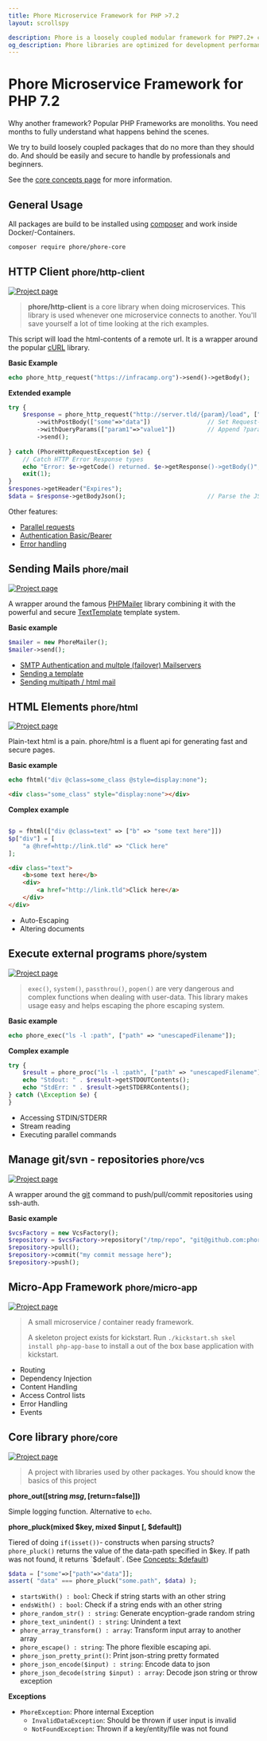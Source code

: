 ```yaml
---
title: Phore Microservice Framework for PHP >7.2
layout: scrollspy

description: Phore is a loosely coupled modular framework for PHP7.2+ cloud-based microservice applications. Librarys have few dependencies and can installed using composer.
og_description: Phore libraries are optimized for development performance, a steep learning-curve and security in highly scalable cluster configurations for IoT and BigData setups.
---
```


# Phore Microservice Framework for PHP 7.2

Why another framework? Popular PHP Frameworks are monoliths. You need months to
fully understand what happens behind the scenes.

We try to build loosely coupled packages that do no more than they should do.
And should be easily and secure to handle by professionals and beginners.

See the [core concepts page](concepts) for more information.

## General Usage

All packages are build to be installed using [composer](http://getcomposer.org) and
work inside Docker/-Containers.

```bash
composer require phore/phore-core
```

## HTTP Client <small>phore/http-client</small>

[![Project page](https://img.shields.io/badge/info-readme-blue.svg)](https://github.com/phore/phore-http-client)

> **phore/http-client** is a core library when doing microservices. This library
> is used whenever one microservice connects to another. You'll save yourself a lot
> of time looking at the rich examples.

This script will load the html-contents of a remote url. It is a wrapper around
the popular [cURL](https://www.php.net/manual/en/book.curl.php) library.

**Basic Example**

```php
echo phore_http_request("https://infracamp.org")->send()->getBody();
```

**Extended example**

```php
try {
    $response = phore_http_request("http://server.tld/{param}/load", ["param" => "some unencoded string"])
        ->withPostBody(["some"=>"data"])                // Set Request-Method to POST and attach parameter as JSON Data
        ->withQueryParams(["param1"=>"value1"])         // Append ?param1=value1 to the URL
        ->send();
        
} catch (PhoreHttpRequestException $e) {
    // Catch HTTP Error Response types
    echo "Error: $e->getCode() returned. $e->getResponse()->getBody()";
    exit(1);
}
$respones->getHeader("Expires");
$data = $response->getBodyJson();                       // Parse the JSON Body
```

Other features:
- [Parallel requests]() 
- [Authentication Basic/Bearer]()
- [Error handling]()



## Sending Mails <small>phore/mail</small>

[![Project page](https://img.shields.io/badge/info-readme-blue.svg)](https://github.com/phore/phore-mail)

A wrapper around the famous [PHPMailer](https://github.com/PHPMailer/PHPMailer) library combining it with
the powerful and secure [TextTemplate](https://github.com/dermatthes/text-template) template system.

**Basic example**

```php
$mailer = new PhoreMailer();
$mailer->send();
```

- [SMTP Authentication and multple (failover) Mailservers](https://github.com/phore/phore-mail/blob/master/docs/smtp-auth-demo.php)
- [Sending a template](https://github.com/phore/phore-mail/blob/master/docs/setting-charset.php)
- [Sending multipath / html mail](https://github.com/phore/phore-mail/blob/master/docs/simple-demo.php)


## HTML Elements <small>phore/html</small>

[![Project page](https://img.shields.io/badge/info-readme-blue.svg)](https://github.com/phore/phore-html)

Plain-text html is a pain. phore/html is a fluent api for generating fast and secure pages.


**Basic example**

```php
echo fhtml("div @class=some_class @style=display:none");
```

```html
<div class="some_class" style="display:none"></div>
```

**Complex example**

```php

$p = fhtml(["div @class=text" => ["b" => "some text here"]])
$p["div"] = [
    "a @href=http://link.tld" => "Click here"
];
```

```html
<div class="text">
    <b>some text here</b>
    <div>
        <a href="http://link.tld">Click here</a>
    </div>
</div>

```

- Auto-Escaping
- Altering documents


## Execute external programs <small>phore/system</small>

[![Project page](https://img.shields.io/badge/info-readme-blue.svg)](https://github.com/phore/phore-html)

> `exec()`, `system()`, `passthrou()`, `popen()` are very dangerous and complex functions when dealing with
> user-data. This library makes usage easy and helps escaping the phore escaping system.

**Basic example**

```php
echo phore_exec("ls -l :path", ["path" => "unescapedFilename"]);
```

**Complex example**

```php
try {
    $result = phore_proc("ls -l :path", ["path" => "unescapedFilename"])->wait();
    echo "Stdout: " . $result->getSTDOUTContents();
    echo "StdErr: " . $result->getSTDERRContents();
} catch (\Exception $e) {
}
```

- Accessing STDIN/STDERR 
- Stream reading
- Executing parallel commands


## Manage git/svn - repositories <small>phore/vcs</small>

[![Project page](https://img.shields.io/badge/info-readme-blue.svg)](https://github.com/phore/phore-vcs)

A wrapper around the [git]() command to push/pull/commit repositories using ssh-auth.

**Basic example**

```php
$vcsFactory = new VcsFactory();
$repository = $vcsFactory->repository("/tmp/repo", "git@github.com:phore/phore-vcs.git");
$repository->pull();
$repository->commit("my commit message here");
$repository->push();
```

## Micro-App Framework <small>phore/micro-app</small>

[![Project page](https://img.shields.io/badge/info-readme-blue.svg)](https://github.com/phore/phore-micro-app)

> A small microservice / container ready framework. 
>
> A skeleton project exists for kickstart. Run `./kickstart.sh skel install php-app-base` to install
> a out of the box base application with kickstart. 

- Routing
- Dependency Injection
- Content Handling
- Access Control lists
- Error Handling
- Events


## Core library <small>phore/core</small>

[![Project page](https://img.shields.io/badge/info-readme-blue.svg)](https://github.com/phore/phore-core)

> A project with libraries used by other packages. You should know the
> basics of this project

**phore_out([string $msg, [$return=false]])**

Simple logging function. Alternative to `echo`.

**phore_pluck(mixed $key, mixed $input [, $default])**

Tiered of doing `if(isset())`- constructs when parsing structs? `phore_pluck()` returns
the value of the data-path specified in $key. If path was not found, it returns `$default`.
(See [Concepts: $default](concepts))

```php
$data = ["some"=>["path"=>"data"]];
assert( "data" === phore_pluck("some.path", $data) );
```

- `startsWith() : bool`: Check if string starts with an other string
- `endsWith() : bool`: Check if a string ends with an other string
- `phore_random_str() : string`: Generate encyption-grade random string
- `phore_text_unindent() : string`: Unindent a text
- `phore_array_transform() : array`: Transform input array to another array
- `phore_escape() : string`: The phore flexible escaping api.
- `phore_json_pretty_print()`: Print json-string pretty formated
- `phore_json_encode($input) : string`: Encode data to json
- `phore_json_decode(string $input) : array`: Decode json string or throw exception

**Exceptions**

- `PhoreException`: Phore internal Exception
    - `InvalidDataException`: Should be thrown if user input is invalid
    - `NotFoundException`: Thrown if a key/entity/file was not found
